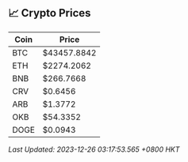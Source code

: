 ## 📈 Crypto Prices

| Coin | Price |
| ---- | ----- |
| BTC | $43457.8842 |
| ETH | $2274.2062 |
| BNB | $266.7668 |
| CRV | $0.6456 |
| ARB | $1.3772 |
| OKB | $54.3352 |
| DOGE | $0.0943 |

_Last Updated: 2023-12-26 03:17:53.565 +0800 HKT_